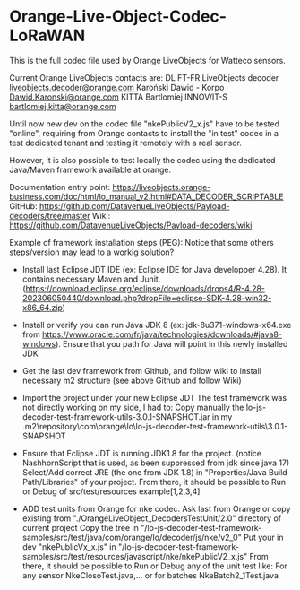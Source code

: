 # Orange-Live-Object-Codec-LoRaWAN

This is the full codec file used by Orange LiveObjects for Watteco sensors.

Current Orange LiveObjects contacts are: 
DL FT-FR LiveObjects decoder <liveobjects.decoder@orange.com>
Karoński Dawid - Korpo <Dawid.Karonski@orange.com>
KITTA Bartlomiej INNOV/IT-S <bartlomiej.kitta@orange.com>

Until now new dev on the codec file "nkePublicV2_x.js" have to be tested "online", 
requiring from Orange contacts to install the "in test" codec in a test dedicated tenant and testing it remotely with a real sensor.

However, it is also possible to test locally the codec using the dedicated Java/Maven framework available at orange.

Documentation entry point: https://liveobjects.orange-business.com/doc/html/lo_manual_v2.html#DATA_DECODER_SCRIPTABLE
GitHub: https://github.com/DatavenueLiveObjects/Payload-decoders/tree/master
Wiki: https://github.com/DatavenueLiveObjects/Payload-decoders/wiki



Example of framework installation steps (PEG):
Notice that some others steps/version may lead to a workig solution?

- Install last Eclipse JDT IDE (ex: Eclipse IDE for Java developper 4.28). It contains necessary Maven and Junit.
  (https://download.eclipse.org/eclipse/downloads/drops4/R-4.28-202306050440/download.php?dropFile=eclipse-SDK-4.28-win32-x86_64.zip)

- Install or verify you can run Java JDK 8 (ex: jdk-8u371-windows-x64.exe from https://www.oracle.com/fr/java/technologies/downloads/#java8-windows).
  Ensure that you path for Java will point in this newly installed JDK 

- Get the last dev framework from Github, and follow wiki to install necessary m2 structure (see above Github and follow Wiki)

- Import the project under your new Eclipse JDT
  The test framework was not directly working on my side, I had to: 
  Copy manually the lo-js-decoder-test-framework-utils-3.0.1-SNAPSHOT.jar in my .m2\repository\com\orange\lo\lo-js-decoder-test-framework-utils\3.0.1-SNAPSHOT 

- Ensure that Eclipse JDT is running JDK1.8 for the project. (notice NashhornScript that is used, as been suppressed from jdk since java 17)
  Select/Add correct JRE (the one from JDK 1.8) in "Properties/Java Build Path/Libraries" of your project. 
  From there, it should be possible to Run or Debug of src/test/resources example[1,2,3,4]

- ADD test units from Orange for nke codec.
  Ask last from Orange or copy existing from "./OrangeLiveObject_DecodersTestUnit/2.0" directory of current project
  Copy the tree in "/lo-js-decoder-test-framework-samples/src/test/java/com/orange/lo/decoder/js/nke/v2_0"
  Put your in dev "nkePublicVx_x.js" in "/lo-js-decoder-test-framework-samples/src/test/resources/javascript/nke/nkePublicV2_x.js"
  From there, it should be possible to Run or Debug any of the unit test like: For any sensor NkeClosoTest.java,... or for batches NkeBatch2_1Test.java
